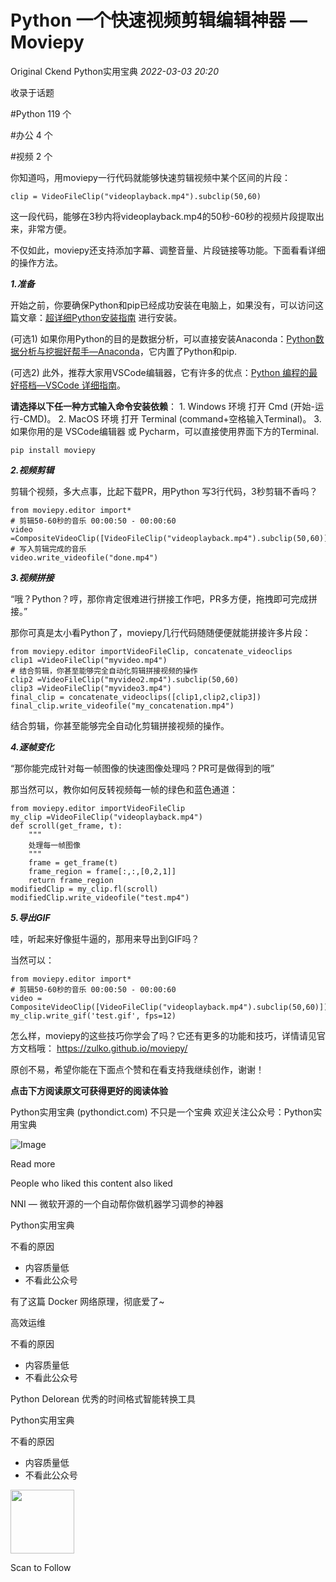 # Python 一个快速视频剪辑编辑神器 — Moviepy

<a id="copyright_logo"></a>Original <a id="js_author_name"></a>Ckend <a id="profileBt"></a><a id="js_name"></a>Python实用宝典 *2022-03-03 20:20*

收录于话题

<a id="js_article_tag_name__1502593514189144064"></a>#Python <a id="js_article_tag_num__1502593514189144064"></a>119 <a id="js_article_tag_tips__1502593514189144064"></a>个

<a id="js_article_tag_name__1882395701842591745"></a>#办公 <a id="js_article_tag_num__1882395701842591745"></a>4 <a id="js_article_tag_tips__1882395701842591745"></a>个

<a id="js_article_tag_name__1888181387946409984"></a>#视频 <a id="js_article_tag_num__1888181387946409984"></a>2 <a id="js_article_tag_tips__1888181387946409984"></a>个

你知道吗，用moviepy一行代码就能够快速剪辑视频中某个区间的片段：

```
clip = VideoFileClip("videoplayback.mp4").subclip(50,60)
```

这一段代码，能够在3秒内将videoplayback.mp4的50秒-60秒的视频片段提取出来，非常方便。

不仅如此，moviepy还支持添加字幕、调整音量、片段链接等功能。下面看看详细的操作方法。

***1.准备***

开始之前，你要确保Python和pip已经成功安装在电脑上，如果没有，可以访问这篇文章：[超详细Python安装指南](http://mp.weixin.qq.com/s?__biz=MzI3MzM0ODU4Mg==&mid=2247485004&idx=1&sn=6f89120cf926e71c7eb4788744ff625f&chksm=eb25e4c5dc526dd31f216f56b963179a0bc301a5654644ef98f436aa4740caa6f2774046296f&scene=21#wechat_redirect) 进行安装。

(可选1) 如果你用Python的目的是数据分析，可以直接安装Anaconda：[Python数据分析与挖掘好帮手—Anaconda](http://mp.weixin.qq.com/s?__biz=MzI3MzM0ODU4Mg==&mid=2247486014&idx=1&sn=4519422fbd83b5feffcbb21552226bc3&chksm=eb25e8b7dc5261a1aef2fa400ca7bcaa8c06394ea1f9a5860ab02bcf95d4664f41903b12bbd8&scene=21#wechat_redirect)，它内置了Python和pip.

(可选2) 此外，推荐大家用VSCode编辑器，它有许多的优点：[Python 编程的最好搭档—VSCode 详细指南](http://mp.weixin.qq.com/s?__biz=MzI3MzM0ODU4Mg==&mid=2247485849&idx=1&sn=ec098cf67a55bd1d61d4513397434c94&chksm=eb25eb10dc52620682db716d206c18b00bd53c01743729a9dea381e1791566a04a06f1fabca5&scene=21#wechat_redirect)。

**请选择以下任一种方式输入命令安装依赖**：
1\. Windows 环境 打开 Cmd (开始-运行-CMD)。
2\. MacOS 环境 打开 Terminal (command+空格输入Terminal)。
3\. 如果你用的是 VSCode编辑器 或 Pycharm，可以直接使用界面下方的Terminal.

```
pip install moviepy
```

***2.视频剪辑***

剪辑个视频，多大点事，比起下载PR，用Python 写3行代码，3秒剪辑不香吗？

```
from moviepy.editor import*
# 剪辑50-60秒的音乐 00:00:50 - 00:00:60
video =CompositeVideoClip([VideoFileClip("videoplayback.mp4").subclip(50,60)])
# 写入剪辑完成的音乐
video.write_videofile("done.mp4")
```

***3.视频拼接***

“哦？Python？哼，那你肯定很难进行拼接工作吧，PR多方便，拖拽即可完成拼接。”

那你可真是太小看Python了，moviepy几行代码随随便便就能拼接许多片段：

```
from moviepy.editor importVideoFileClip, concatenate_videoclips
clip1 =VideoFileClip("myvideo.mp4")
# 结合剪辑，你甚至能够完全自动化剪辑拼接视频的操作
clip2 =VideoFileClip("myvideo2.mp4").subclip(50,60)
clip3 =VideoFileClip("myvideo3.mp4")
final_clip = concatenate_videoclips([clip1,clip2,clip3])
final_clip.write_videofile("my_concatenation.mp4")
```

结合剪辑，你甚至能够完全自动化剪辑拼接视频的操作。

***4.逐帧变化***

“那你能完成针对每一帧图像的快速图像处理吗？PR可是做得到的哦”

那当然可以，教你如何反转视频每一帧的绿色和蓝色通道：

```
from moviepy.editor importVideoFileClip
my_clip =VideoFileClip("videoplayback.mp4")
def scroll(get_frame, t):
    """
    处理每一帧图像
    """
    frame = get_frame(t)
    frame_region = frame[:,:,[0,2,1]]
    return frame_region
modifiedClip = my_clip.fl(scroll)
modifiedClip.write_videofile("test.mp4")
```

***5.导出GIF***

哇，听起来好像挺牛逼的，那用来导出到GIF吗？

当然可以：

```
from moviepy.editor import*
# 剪辑50-60秒的音乐 00:00:50 - 00:00:60
video = CompositeVideoClip([VideoFileClip("videoplayback.mp4").subclip(50,60)])
my_clip.write_gif('test.gif', fps=12)
```

怎么样，moviepy的这些技巧你学会了吗？它还有更多的功能和技巧，详情请见官方文档哦：
https://zulko.github.io/moviepy/

原创不易，希望你能在下面点个赞和在看支持我继续创作，谢谢！

**点击下方阅读原文可获得更好的阅读体验**

Python实用宝典 (pythondict.com)
不只是一个宝典
欢迎关注公众号：Python实用宝典

![Image](../../../_resources/640_wx_fmt_jpeg_wxfrom_5_wx_lazy_94233492a6774674a.jpg)

<a id="js_view_source"></a>Read more

People who liked this content also liked

NNI — 微软开源的一个自动帮你做机器学习调参的神器

Python实用宝典

不看的原因

- 内容质量低
- 不看此公众号

有了这篇 Docker 网络原理，彻底爱了~

高效运维

不看的原因

- 内容质量低
- 不看此公众号

Python Delorean 优秀的时间格式智能转换工具

Python实用宝典

不看的原因

- 内容质量低
- 不看此公众号

<img width="102" height="102" src="../../../_resources/qrcode_scene_10000004_size_102___6825101eb8af423b9.bmp"/>

Scan to Follow